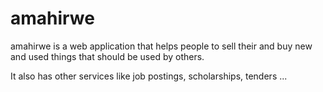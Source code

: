 # amahirwe
amahirwe is a web application that helps people to sell their and buy new and used things that should be used by others.

It also has other services like job postings, scholarships, tenders ...